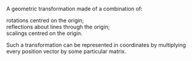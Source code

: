 A geometric transformation made of a combination of:

rotations centred on the origin;\
 reflections about lines through the origin;\
 scalings centred on the origin.

Such a transformation can be represented in coordinates by multiplying
every position vector by some particular matrix.
